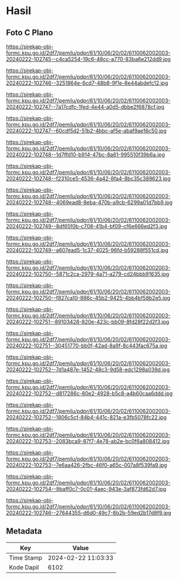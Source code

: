 # Hasil

## Foto C Plano

https://sirekap-obj-formc.kpu.go.id/2df7/pemilu/pdpr/61/10/06/20/02/6110062002003-20240222-102745--c4ca5254-19c6-48cc-a770-83ba6e212dd9.jpg

https://sirekap-obj-formc.kpu.go.id/2df7/pemilu/pdpr/61/10/06/20/02/6110062002003-20240222-102746--3251864e-6cd7-48b8-9f1e-8e44abdefc12.jpg

https://sirekap-obj-formc.kpu.go.id/2df7/pemilu/pdpr/61/10/06/20/02/6110062002003-20240222-102747--7a17cdfc-1fed-4e44-a0d5-dbbe2f6878cf.jpg

https://sirekap-obj-formc.kpu.go.id/2df7/pemilu/pdpr/61/10/06/20/02/6110062002003-20240222-102747--60cdf5d2-51b2-4bbc-af5e-abaf9ae16c50.jpg

https://sirekap-obj-formc.kpu.go.id/2df7/pemilu/pdpr/61/10/06/20/02/6110062002003-20240222-102748--1d7ffd10-b914-47bc-8a61-995510f39b6a.jpg

https://sirekap-obj-formc.kpu.go.id/2df7/pemilu/pdpr/61/10/06/20/02/6110062002003-20240222-102748--f2310ce5-4536-4a42-8fa4-8bc35c389623.jpg

https://sirekap-obj-formc.kpu.go.id/2df7/pemilu/pdpr/61/10/06/20/02/6110062002003-20240222-102748--4069ead8-8eba-470b-a9cb-6299a01d7bb9.jpg

https://sirekap-obj-formc.kpu.go.id/2df7/pemilu/pdpr/61/10/06/20/02/6110062002003-20240222-102749--8df65f0b-c708-41b4-bf09-cf6e666ed2f3.jpg

https://sirekap-obj-formc.kpu.go.id/2df7/pemilu/pdpr/61/10/06/20/02/6110062002003-20240222-102749--a607ead5-1c37-4025-96fd-b59288f551cd.jpg

https://sirekap-obj-formc.kpu.go.id/2df7/pemilu/pdpr/61/10/06/20/02/6110062002003-20240222-102750--5871c2ca-2979-4a71-a279-cd24bbb91635.jpg

https://sirekap-obj-formc.kpu.go.id/2df7/pemilu/pdpr/61/10/06/20/02/6110062002003-20240222-102750--f827ca10-886c-45b2-9425-4bb4bf58b2e5.jpg

https://sirekap-obj-formc.kpu.go.id/2df7/pemilu/pdpr/61/10/06/20/02/6110062002003-20240222-102751--89103428-820e-423c-bb09-8fd28f22d2f3.jpg

https://sirekap-obj-formc.kpu.go.id/2df7/pemilu/pdpr/61/10/06/20/02/6110062002003-20240222-102751--30451770-bb0f-42ad-8a9f-8c443fac675a.jpg

https://sirekap-obj-formc.kpu.go.id/2df7/pemilu/pdpr/61/10/06/20/02/6110062002003-20240222-102752--7d1a487e-1452-48c3-9d58-edc1298a039d.jpg

https://sirekap-obj-formc.kpu.go.id/2df7/pemilu/pdpr/61/10/06/20/02/6110062002003-20240222-102752--d817286c-80e2-4928-b5c8-a4b60caa6ddd.jpg

https://sirekap-obj-formc.kpu.go.id/2df7/pemilu/pdpr/61/10/06/20/02/6110062002003-20240222-102752--1806c5cf-84b4-441c-821a-e3fb5078fc22.jpg

https://sirekap-obj-formc.kpu.go.id/2df7/pemilu/pdpr/61/10/06/20/02/6110062002003-20240222-102753--2083bca9-87f7-4e78-ab2e-bc0f6a808412.jpg

https://sirekap-obj-formc.kpu.go.id/2df7/pemilu/pdpr/61/10/06/20/02/6110062002003-20240222-102753--7e6aa426-2fbc-46f0-a65c-007a8f539fa9.jpg

https://sirekap-obj-formc.kpu.go.id/2df7/pemilu/pdpr/61/10/06/20/02/6110062002003-20240222-102754--9baff0c7-0c01-4aec-943e-3af873fd62d7.jpg

https://sirekap-obj-formc.kpu.go.id/2df7/pemilu/pdpr/61/10/06/20/02/6110062002003-20240222-102746--27644355-d6d0-49c7-8b2b-59ed2b17d8f9.jpg


## Metadata

| Key        | Value               |
| ---------- | ------------------- |
| Time Stamp | 2024-02-22 11:03:33 |
| Kode Dapil | 6102                |



